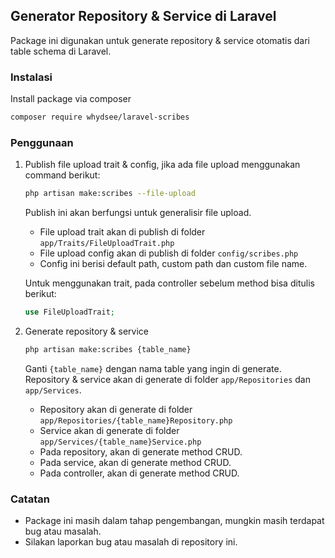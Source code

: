 ## Generator Repository & Service di Laravel

Package ini digunakan untuk generate repository & service otomatis dari table schema di Laravel.

### Instalasi

Install package via composer

```bash
composer require whydsee/laravel-scribes
```

### Penggunaan

1. Publish file upload trait & config, jika ada file upload menggunakan command berikut:

    ```bash
    php artisan make:scribes --file-upload
    ```
    Publish ini akan berfungsi untuk generalisir file upload.
    - File upload trait akan di publish di folder `app/Traits/FileUploadTrait.php`
    - File upload config akan di publish di folder `config/scribes.php`
    - Config ini berisi default path, custom path dan custom file name.

    Untuk menggunakan trait, pada controller sebelum method bisa ditulis berikut:

    ```php
    use FileUploadTrait;
    ```

2. Generate repository & service

    ```bash
    php artisan make:scribes {table_name}
    ```
    Ganti `{table_name}` dengan nama table yang ingin di generate.
    Repository & service akan di generate di folder `app/Repositories` dan `app/Services`.
    - Repository akan di generate di folder `app/Repositories/{table_name}Repository.php`
    - Service akan di generate di folder `app/Services/{table_name}Service.php`
    - Pada repository, akan di generate method CRUD.
    - Pada service, akan di generate method CRUD.
    - Pada controller, akan di generate method CRUD.


### Catatan

- Package ini masih dalam tahap pengembangan, mungkin masih terdapat bug atau masalah.
- Silakan laporkan bug atau masalah di repository ini.